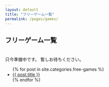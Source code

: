 ```yaml
---
layout: default
title: "フリーゲーム一覧"
permalink: /pages/games/
---
```


<p><h2>フリーゲーム一覧</p></h2>
<br>
只今準備中です。
暫しお待ちください。

<ul>
  {% for post in site.categories.free-games %}
    <li><a href="{{ site.baseurl }}{{ post.url }}">{{ post.title }}</a></li>
  {% endfor %}
</ul>
